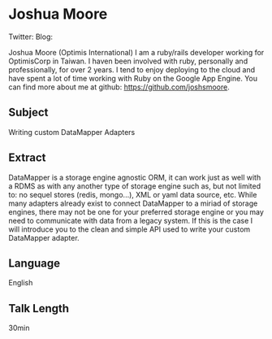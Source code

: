 # Joshua Moore

Twitter:
Blog:

Joshua Moore (Optimis International) I am a ruby/rails developer working for OptimisCorp in Taiwan. I haven been involved with ruby, personally and professionally, for over 2 years.   I tend to enjoy deploying to the cloud and have spent a lot of time working with Ruby on the Google App Engine. You can find more about me at github: https://github.com/joshsmoore.

## Subject

Writing custom DataMapper Adapters

## Extract

DataMapper is a storage engine agnostic ORM, it can work just as well with a RDMS as with any another type of storage engine such as, but not limited to: no sequel stores (redis, mongo...), XML or yaml data source, etc. While many adapters already exist to connect DataMapper to a miriad of storage engines, there may not be one for your preferred storage engine or you may need to communicate with data from a legacy system.     If this is the case I will introduce you to the clean and simple API used to write your custom DataMapper adapter.

## Language

English

## Talk Length

30min